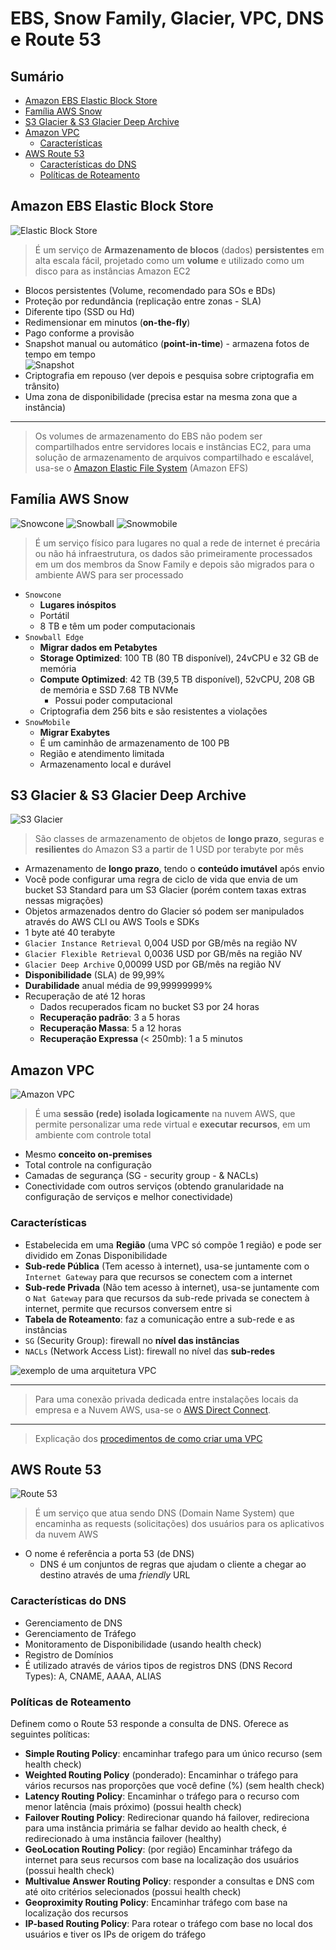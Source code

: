 <h1>EBS, Snow Family, Glacier, VPC, DNS e Route 53</h1>

<h2>Sumário</h2>

- [Amazon EBS Elastic Block Store](#amazon-ebs-elastic-block-store)
- [Família AWS Snow](#família-aws-snow)
- [S3 Glacier \& S3 Glacier Deep Archive](#s3-glacier--s3-glacier-deep-archive)
- [Amazon VPC](#amazon-vpc)
  - [Características](#características)
- [AWS Route 53](#aws-route-53)
  - [Características do DNS](#características-do-dns)
  - [Políticas de Roteamento](#políticas-de-roteamento)

## Amazon EBS Elastic Block Store

![Elastic Block Store](./images/svg/storage/ebs.svg)

> É um serviço de **Armazenamento de blocos** (dados) **persistentes** em alta escala fácil, projetado como um **volume** e utilizado como um disco para as instâncias Amazon EC2

- Blocos persistentes (Volume, recomendado para SOs e BDs)
- Proteção por redundância (replicação entre zonas - SLA)
- Diferente tipo (SSD ou Hd)
- Redimensionar em minutos (**on-the-fly**)
- Pago conforme a provisão
- Snapshot manual ou automático (**point-in-time**) - armazena fotos de tempo em tempo <br> ![Snapshot](./images/svg/storage/ebssnapshot.svg)
- Criptografia em repouso (ver depois e pesquisa sobre criptografia em trânsito)
- Uma zona de disponibilidade (precisa estar na mesma zona que a instância)

---

> Os volumes de armazenamento do EBS não podem ser compartilhados entre servidores locais e instâncias EC2, para uma solução de armazenamento de arquivos compartilhado e escalável, usa-se o [Amazon Elastic File System](./extra/amazon-efs.md) (Amazon EFS)

## Família AWS Snow

![Snowcone](./images/svg/storage/snowcone.svg)
![Snowball](./images/svg/storage/snowball.svg)
![Snowmobile](./images/svg/storage/snowmobile.svg)

> É um serviço físico para lugares no qual a rede de internet é precária ou não há infraestrutura, os dados são primeiramente processados em um dos membros da Snow Family e depois são migrados para o ambiente AWS para ser processado

- `Snowcone`
  - **Lugares inóspitos**
  - Portátil
  - 8 TB e têm um poder computacionais
- `Snowball Edge`
  - **Migrar dados em Petabytes**
  - **Storage Optimized**: 100 TB (80 TB disponível), 24vCPU e 32 GB de memória
  - **Compute Optimized**: 42 TB (39,5 TB disponível), 52vCPU, 208 GB de memória e SSD 7.68 TB NVMe
    - Possui poder computacional
  - Criptografia dem 256 bits e são resistentes a violações
- `SnowMobile`
  - **Migrar Exabytes**
  - É um caminhão de armazenamento de 100 PB
  - Região e atendimento limitada
  - Armazenamento local e durável

## S3 Glacier & S3 Glacier Deep Archive

![S3 Glacier](./images/svg/storage/s3gaclier.svg)

> São classes de armazenamento de objetos de **longo prazo**, seguras e **resilientes** do Amazon S3 a partir de 1 USD por terabyte por mês
  
- Armazenamento de **longo prazo**, tendo o **conteúdo imutável** após envio
- Você pode configurar uma regra de ciclo de vida que envia de um bucket S3 Standard para um S3 Glacier (porém contem taxas extras nessas migrações)
- Objetos armazenados dentro do Glacier só podem ser manipulados através do AWS CLI ou AWS Tools e SDKs
- 1 byte até 40 terabyte
- `Glacier Instance Retrieval` 0,004 USD por GB/mês na região NV
- `Glacier Flexible Retrieval` 0,0036 USD por GB/mês na região NV
- `Glacier Deep Archive` 0,00099 USD por GB/mês na região NV
- **Disponibilidade** (SLA) de 99,99%
- **Durabilidade** anual média de 99,99999999%
- Recuperação de até 12 horas
  - Dados recuperados ficam no bucket S3 por 24 horas
  - **Recuperação padrão**: 3 a 5 horas
  - **Recuperação Massa**: 5 a 12 horas
  - **Recuperação Expressa** (< 250mb): 1 a 5 minutos

## Amazon VPC

![Amazon VPC](./images/svg/network_content-delivery/vpc.svg)

> É uma **sessão (rede) isolada logicamente** na nuvem AWS, que permite personalizar uma rede virtual e **executar recursos**, em um ambiente com controle total

- Mesmo **conceito on-premises**
- Total controle na configuração
- Camadas de segurança (SG - security group - & NACLs)
- Conectividade com outros serviços (obtendo granularidade na configuração de serviços e melhor conectividade)

### Características

- Estabelecida em uma **Região** (uma VPC só compõe 1 região) e pode ser dividido em Zonas Disponibilidade
- **Sub-rede Pública** (Tem acesso à internet), usa-se juntamente com o `Internet Gateway` para que recursos se conectem com a internet
- **Sub-rede Privada** (Não tem acesso à internet), usa-se juntamente com o `Nat Gateway` para que recursos da sub-rede privada se conectem à internet, permite que recursos conversem entre si
- **Tabela de Roteamento**: faz a comunicação entre a sub-rede e as instâncias
- `SG` (Security Group): firewall no **nível das instâncias**
- `NACLs` (Network Access List): firewall no nível das **sub-redes**

![exemplo de uma arquitetura VPC](./images/vpc-example.png)

---

> Para uma conexão privada dedicada entre instalações locais da empresa e a Nuvem AWS, usa-se o [AWS Direct Connect](./extra/aws-direct-connect.md).

---

> Explicação dos [procedimentos de como criar uma VPC](./extra/vpc.md)

## AWS Route 53

![Route 53](./images/svg/network_content-delivery/route53.svg)

> É um serviço que atua sendo DNS (Domain Name System) que encaminha as requests (solicitações) dos usuários para os aplicativos da nuvem AWS

- O nome é referência a porta 53 (de DNS)
  - DNS é um conjuntos de regras que ajudam o cliente a chegar ao destino através de uma *friendly* URL

### Características do DNS

- Gerenciamento de DNS
- Gerenciamento de Tráfego
- Monitoramento de Disponibilidade (usando health check)
- Registro de Domínios
- É utilizado através de vários tipos de registros DNS (DNS Record Types): A, CNAME, AAAA, ALIAS

### Políticas de Roteamento

Definem como o Route 53 responde a consulta de DNS. Oferece as seguintes políticas:

- **Simple Routing Policy**: encaminhar trafego para um único recurso (sem health check)
- **Weighted Routing Policy** (ponderado): Encaminhar o tráfego para vários recursos nas proporções que você define (%) (sem health check)
- **Latency Routing Policy**: Encaminhar o tráfego para o recurso com menor latência (mais próximo) (possui health check)
- **Failover Routing Policy**: Redirecionar quando há failover, redireciona para uma instância primária se falhar devido ao health check, é redirecionado à uma instância failover (healthy)
- **GeoLocation Routing Policy**: (por região) Encaminhar tráfego da internet para seus recursos com base na localização dos usuários (possui health check)
- **Multivalue Answer Routing Policy**: responder a consultas e DNS com até oito critérios selecionados (possui health check)
- **Geoproximity Routing Policy**: Encaminhar tráfego com base na localização dos recursos
- **IP-based Routing Policy**: Para rotear o tráfego com base no local dos usuários e tiver os IPs de origem do tráfego
